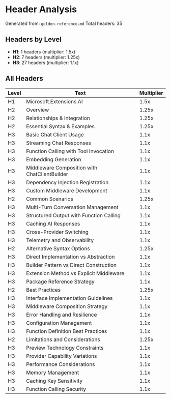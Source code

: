 # Header Analysis

Generated from: `golden-reference.md`
Total headers: 35

## Headers by Level

- **H1**: 1 headers (multiplier: 1.5x)
- **H2**: 7 headers (multiplier: 1.25x)
- **H3**: 27 headers (multiplier: 1.1x)

## All Headers

| Level | Text | Multiplier |
|-------|------|------------|
| H1 | Microsoft.Extensions.AI | 1.5x |
| H2 | Overview | 1.25x |
| H2 | Relationships & Integration | 1.25x |
| H2 | Essential Syntax & Examples | 1.25x |
| H3 | Basic Chat Client Usage | 1.1x |
| H3 | Streaming Chat Responses | 1.1x |
| H3 | Function Calling with Tool Invocation | 1.1x |
| H3 | Embedding Generation | 1.1x |
| H3 | Middleware Composition with ChatClientBuilder | 1.1x |
| H3 | Dependency Injection Registration | 1.1x |
| H3 | Custom Middleware Development | 1.1x |
| H2 | Common Scenarios | 1.25x |
| H3 | Multi-Turn Conversation Management | 1.1x |
| H3 | Structured Output with Function Calling | 1.1x |
| H3 | Caching AI Responses | 1.1x |
| H3 | Cross-Provider Switching | 1.1x |
| H3 | Telemetry and Observability | 1.1x |
| H2 | Alternative Syntax Options | 1.25x |
| H3 | Direct Implementation vs Abstraction | 1.1x |
| H3 | Builder Pattern vs Direct Construction | 1.1x |
| H3 | Extension Method vs Explicit Middleware | 1.1x |
| H3 | Package Reference Strategy | 1.1x |
| H2 | Best Practices | 1.25x |
| H3 | Interface Implementation Guidelines | 1.1x |
| H3 | Middleware Composition Strategy | 1.1x |
| H3 | Error Handling and Resilience | 1.1x |
| H3 | Configuration Management | 1.1x |
| H3 | Function Definition Best Practices | 1.1x |
| H2 | Limitations and Considerations | 1.25x |
| H3 | Preview Technology Constraints | 1.1x |
| H3 | Provider Capability Variations | 1.1x |
| H3 | Performance Considerations | 1.1x |
| H3 | Memory Management | 1.1x |
| H3 | Caching Key Sensitivity | 1.1x |
| H3 | Function Calling Security | 1.1x |
